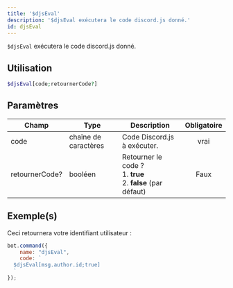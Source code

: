 ```yaml
---
title: '$djsEval'
description: '$djsEval exécutera le code discord.js donné.'
id: djsEval
---
```


`$djsEval` exécutera le code discord.js donné.

## Utilisation

```php
$djsEval[code;retournerCode?]
```

## Paramètres

| Champ          | Type                 | Description                                                                         | Obligatoire |
| -------------- | -------------------- | ----------------------------------------------------------------------------------- |:-----------:|
| code           | chaîne de caractères | Code Discord.js à exécuter.                                                         |    vrai     |
| retournerCode? | booléen              | Retourner le code ? <br /> 1. **true** <br /> 2. **false** (par défaut) |    Faux     |

## Exemple(s)

Ceci retournera votre identifiant utilisateur :

```javascript
bot.command({
    name: "djsEval",
    code: `
  $djsEval[msg.author.id;true]
  `
});
```